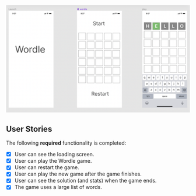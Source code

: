 ![alt text](https://github.com/HyejunShin/CodePath-iOS/blob/main/wordle-project/screen.png)

## User Stories

The following **required** functionality is completed:

- [x] User can see the loading screen. 
- [x] User can play the Wordle game.
- [x] User can restart the game.
- [x] User can play the new game after the game finishes. 
- [x] User can see the solution (and stats) when the game ends.
- [x] The game uses a large list of words.
